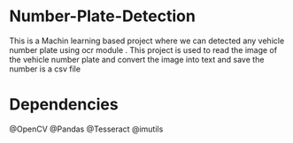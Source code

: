 # Number-Plate-Detection
This is  a Machin learning based project where we can detected any vehicle number plate using ocr module . This project is used to read the image of the vehicle number plate and convert the image into text and save the number is a csv file 

# Dependencies
@OpenCV
@Pandas
@Tesseract
@imutils
